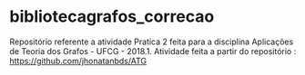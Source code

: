 # bibliotecagrafos_correcao
Repositório referente a atividade Pratica 2 feita para a disciplina Aplicações de Teoria dos Grafos - UFCG - 2018.1. Atividade feita a partir do repositório : https://github.com/jhonatanbds/ATG
